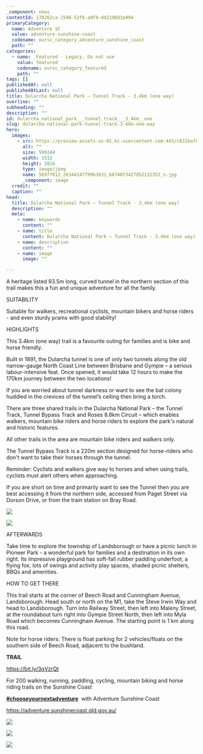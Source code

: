 ```yaml
---
_component: news
contentId: 178262ca-1596-52fb-a9f4-d42198d3a994
primaryCategory:
  name: Adventure SC
  value: adventure-sunshine-coast
  codename: oursc_category_adventure_sunshine_coast
  path: ""
categories:
  - name: _Featured - Legacy. Do not use
    value: featured
    codename: oursc_category_featured
    path: ""
tags: []
publishedAt: null
publishedAtLast: null
title: Dularcha National Park – Tunnel Track - 3.4km (one way)
overline: ""
subheading: ""
description: ""
id: dularcha_national_park___tunnel_track___3_4km__one
slug: dularcha-national-park-tunnel-track-3-4km-one-way
hero:
  images:
    - src: https://preview-assets-us-01.kc-usercontent.com:443/c631baf8-1b46-001f-580c-d0001b68b4a8/13047323-8a43-44b2-a6b1-532dcb6784a0/56977012_2634414779963631_6674073427852132352_n.jpg
      alt: ""
      size: 599244
      width: 1512
      height: 2016
      type: image/jpeg
      name: 56977012_2634414779963631_6674073427852132352_n.jpg
      _component: image
  credit: ""
  caption: ""
head:
  title: Dularcha National Park – Tunnel Track - 3.4km (one way)
  description: ""
  meta:
    - name: keywords
      content: ""
    - name: title
      content: Dularcha National Park – Tunnel Track - 3.4km (one way)
    - name: description
      content: ""
    - name: image
      image: ""

---
```

A heritage listed 93.5m long, curved tunnel in the northern section of this trail makes this a fun and unique adventure for all the family.

SUITABILITY

Suitable for walkers, recreational cyclists, mountain bikers and horse riders - and even sturdy prams with good stability!

HIGHLIGHTS

This 3.4km (one way) trail is a favourite outing for families and is bike and horse friendly.

Built in 1891, the Dularcha tunnel is one of only two tunnels along the old narrow-gauge North Coast Line between Brisbane and Gympie – a serious labour-intensive feat. Once opened, it would take 12 hours to make the 170km journey between the two locations!

If you are worried about tunnel darkness or want to see the bat colony huddled in the crevices of the tunnel’s ceiling then bring a torch.

There are three shared trails in the Dularcha National Park – the Tunnel Track, Tunnel Bypass Track and Roses 8.8km Circuit – which enables walkers, mountain bike riders and horse riders to explore the park's natural and historic features.

All other trails in the area are mountain bike riders and walkers only.

The Tunnel Bypass Track is a 220m section designed for horse-riders who don't want to take their horses through the tunnel.

Reminder: Cyclists and walkers give way to horses and when using trails, cyclists must alert others when approaching.

If you are short on time and primarily want to see the Tunnel then you are best accessing it from the northern side, accessed from Paget Street via Dorson Drive, or from the train station on Bray Road.

![](https://preview-assets-us-01.kc-usercontent.com:443/c631baf8-1b46-001f-580c-d0001b68b4a8/31d98aa0-199c-43ed-bfe4-15b7d6e2c4b7/56744579_2634416999963409_2186496493806944256_n-768x1024.jpg)

![](https://preview-assets-us-01.kc-usercontent.com:443/c631baf8-1b46-001f-580c-d0001b68b4a8/11a96b03-a5f8-4735-9ccb-6330f54728a9/57125785_2634412359963873_3456040813065142272_n-768x1024.jpg)

AFTERWARDS

Take time to explore the township of Landsborough or have a picnic lunch in Pioneer Park - a wonderful park for families and a destination in its own right. Its impressive playground has soft-fall rubber padding underfoot, a flying fox, lots of swings and activity play spaces, shaded picnic shelters, BBQs and amenities.

HOW TO GET THERE

This trail starts at the corner of Beech Road and Cunningham Avenue, Landsborough. Head south or north on the M1, take the Steve Irwin Way and head to Landsborough. Turn into Railway Street, then left into Maleny Street, at the roundabout turn right into Gympie Street North, then left into Myla Road which becomes Cunningham Avenue. The starting point is 1 km along this road.

Note for horse riders: There is float parking for 2 vehicles/floats on the southern side of Beech Road, adjacent to the bushland.

**TRAIL**

<https://bit.ly/3qVzrQt>


For 200 walking, running, paddling, cycling, mountain biking and horse riding trails on the Sunshine Coast 

[**#chooseyournextadventure**](https://www.facebook.com/hashtag/chooseyournextadventure?__eep__=6&__tn__=*NK*F)
 with Adventure Sunshine Coast 

<https://adventure.sunshinecoast.qld.gov.au/>


![](https://preview-assets-us-01.kc-usercontent.com:443/c631baf8-1b46-001f-580c-d0001b68b4a8/fc1ba5fc-29da-450d-9e6c-2c65dd989bc8/7212_Dularcha-NP-tunnel-track-IMG_1929-1024x768.jpg)

![](https://preview-assets-us-01.kc-usercontent.com:443/c631baf8-1b46-001f-580c-d0001b68b4a8/c5dd639c-f9d9-407a-995d-c304ef536ca9/7212_Track2_edited-922x1024.jpg)

![](https://preview-assets-us-01.kc-usercontent.com:443/c631baf8-1b46-001f-580c-d0001b68b4a8/da4a41c3-4f52-427a-8298-68027671fdff/56985369_2634411406630635_7536147267661594624_n-768x1024.jpg)
